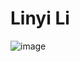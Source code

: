 # Linyi Li
![image](https://github.com/linyilily/ECE444-F2023-Assignment1/assets/71032637/fa12bb29-3bec-4394-b6f5-96b66ffe7776)
